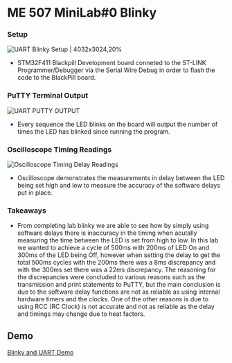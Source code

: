 # ME 507 MiniLab#0 Blinky

### Setup
![UART Blinky Setup | 4032x3024,20%](https://github.com/user-attachments/assets/5756692a-edd9-4df2-a656-6cd99aa9bf29)
 - STM32F411 Blackpill Development board conneted to the ST-LINK Programmer/Debugger via the Serial Wire Debug in order to flash the code to the BlackPill board.
   
### PuTTY Terminal Output
![UART PUTTY OUTPUT](https://github.com/user-attachments/assets/867ca618-48c3-4aea-8ab0-43dadd8e6143)
 - Every sequence the LED blinks on the board will output the number of times the LED has blinked since running the program.

### Oscilloscope Timing Readings
![Oscilloscope Timing Delay Readings](https://github.com/user-attachments/assets/50fb78b0-54c9-4ee9-9983-ceaf9eaafb48)
- Oscilloscope demonstrates the measurements in delay between the LED being set high and low to measure the accuracy of the software delays put in place.

### Takeaways
- From completing lab blinky we are able to see how by simply using software delays there is inaccuracy in the timing when acutally measuring the time between the LED is set from high to low. In this lab we wanted to achieve a cycle of 500ms with 200ms of LED On and 300ms of the LED being Off, however when setting the delay to get the total 500ms cycles with the 200ms there was a 8ms discrepancy and with the 300ms set there was a 22ms discrepancy. The reasoning for the discrepancies were concluded to various reasons such as the transmission and print statements to PuTTY, but the main conclusion is due to the software delay functions are not as reliable as using internal hardware timers and the clocks. One of the other reasons is due to using RCC (RC Clock) is not accurate and not as reliable as the delay and timings may change due to heat factors. 

## Demo
[Blinky and UART Demo](https://youtube.com/shorts/pL8lmw1s8vE?feature=share"@embed")

